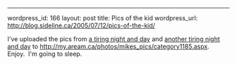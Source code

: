 --- 
wordpress_id: 166
layout: post
title: Pics of the kid
wordpress_url: http://blog.sideline.ca/2005/07/12/pics-of-the-kid/

<p>I've uploaded the pics from <a href="http://my.aream.ca/blogs/mike/archive/2005/07/10/15109.aspx">a tiring night and day</a> and <a href="http://my.aream.ca/blogs/mike/archive/2005/07/11/15111.aspx">another tiring night and day</a> to <a href="http://my.aream.ca/photos/mikes_pics/category1185.aspx">http://my.aream.ca/photos/mikes_pics/category1185.aspx</a>.  Enjoy.  I'm going to sleep.</p>
